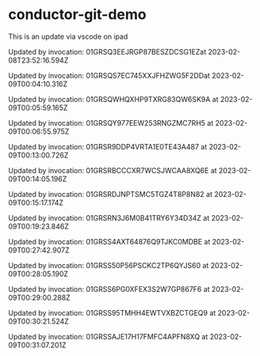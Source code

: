 # conductor-git-demo
This is an update via vscode on ipad

Updated by invocation: 01GRSQ3EEJRGP87BESZDCSG1EZat 2023-02-08T23:52:16.594Z

Updated by invocation: 01GRSQS7EC745XXJFHZWG5F2DDat 2023-02-09T00:04:10.316Z

Updated by invocation: 01GRSQWHQXHP9TXRG83QW6SK9A at 2023-02-09T00:05:59.165Z

Updated by invocation: 01GRSQY977EEW253RNGZMC7RH5 at 2023-02-09T00:06:55.975Z

Updated by invocation: 01GRSR9DDP4VRTA1E0TE43A487 at 2023-02-09T00:13:00.726Z

Updated by invocation: 01GRSRBCCCXR7WCSJWCAA8XQ6E at 2023-02-09T00:14:05.196Z

Updated by invocation: 01GRSRDJNPTSMC5TGZ4T8P8N82 at 2023-02-09T00:15:17.174Z

Updated by invocation: 01GRSRN3J6M0B41TRY6Y34D34Z at 2023-02-09T00:19:23.846Z

Updated by invocation: 01GRSS4AXT64876Q9TJKC0MDBE at 2023-02-09T00:27:42.907Z

Updated by invocation: 01GRSS50P56PSCKC2TP6QYJS60 at 2023-02-09T00:28:05.190Z

Updated by invocation: 01GRSS6PG0XFEX3S2W7GP867F6 at 2023-02-09T00:29:00.288Z

Updated by invocation: 01GRSS95TMHH4EWTVXBZCTGEQ9 at 2023-02-09T00:30:21.524Z

Updated by invocation: 01GRSSAJE17H17FMFC4APFN8XQ at 2023-02-09T00:31:07.201Z